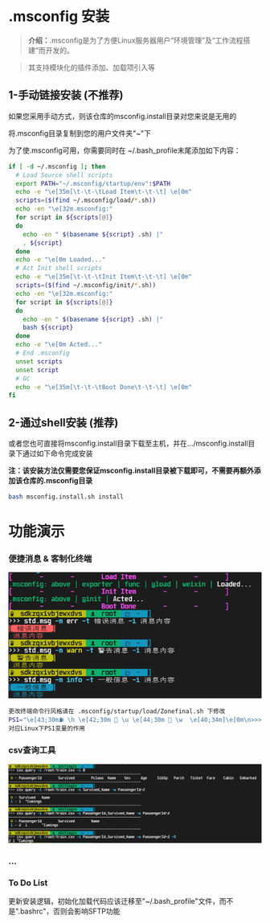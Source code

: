 # .msconfig 安装

> **介绍：**.msconfig是为了方便Linux服务器用户“环境管理”及“工作流程搭建”而开发的。

> 其支持模块化的插件添加、加载项引入等

## 1-手动链接安装 (不推荐)

如果您采用手动方式，则该仓库的msconfig.install目录对您来说是无用的

将.msconfig目录复制到您的用户文件夹"~"下

为了使.msconfig可用，你需要同时在 ~/.bash_profile末尾添加如下内容：

```bash
if [ -d ~/.msconfig ]; then
  # Load Source shell scripts
  export PATH="~/.msconfig/startup/env":$PATH
  echo -e "\e[35m[\t-\t-\tLoad Item\t-\t-\t] \e[0m"
  scripts=($(find ~/.msconfig/load/*.sh))
  echo -en "\e[32m.msconfig:"
  for script in ${scripts[@]}
  do
    echo -en " $(basename ${script} .sh) |"
    . ${script}
  done
  echo -e "\e[0m Loaded..."
  # Act Init shell scripts
  echo -e "\e[35m[\t-\t-\tInit Item\t-\t-\t] \e[0m"
  scripts=($(find ~/.msconfig/init/*.sh))
  echo -en "\e[32m.msconfig:"
  for script in ${scripts[@]}
  do
    echo -en " $(basename ${script} .sh) |"
    bash ${script}
  done
  echo -e "\e[0m Acted..."
  # End .msconfig
  unset scripts
  unset script
  # GC
  echo -e "\e[35m[\t-\t-\tBoot Done\t-\t-\t] \e[0m"
fi
```

## 2-通过shell安装 (推荐)

或者您也可直接将msconfig.install目录下载至主机，并在.../msconfig.install目录下通过如下命令完成安装

__注：该安装方法仅需要您保证msconfig.install目录被下载即可，不需要再额外添加该仓库的.msconfig目录__

```bash
bash msconfig.install.sh install
```



# 功能演示

### 便捷消息 & 客制化终端

![std-msg](https://github.com/WhatMelonGua/.msconfig/blob/main/readme_img/std_msg.png)

```bash
更改终端命令行风格请在 .msconfig/startup/load/Zonefinal.sh 下修改
PS1="\e[43;30m⛽ \h \e[42;30m 👤 \u \e[44;30m 📂 \w  \e[40;34m]\e[0m\n>>> "
对应Linux下PS1变量的作用
```

### csv查询工具

![csv-tool](https://github.com/WhatMelonGua/.msconfig/blob/main/readme_img/csv_tool.png)

### ...

### To Do List

更新安装逻辑，初始化加载代码应该迁移至"~/.bash_profile"文件，而不是".bashrc"，否则会影响SFTP功能
